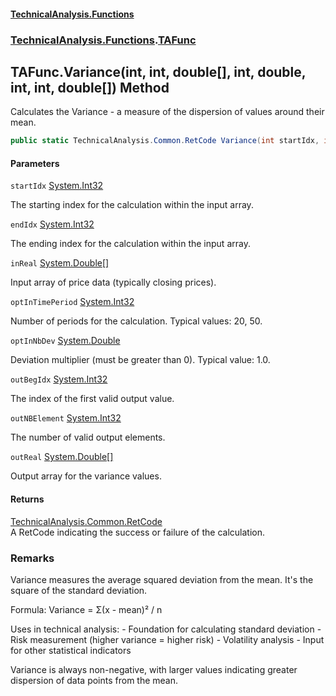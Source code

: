 #### [TechnicalAnalysis\.Functions](Atypical.TechnicalAnalysis.Functions.md 'Atypical\.TechnicalAnalysis\.Functions')
### [TechnicalAnalysis\.Functions](Atypical.TechnicalAnalysis.Functions.md#TechnicalAnalysis.Functions 'TechnicalAnalysis\.Functions').[TAFunc](TAFunc.md 'TechnicalAnalysis\.Functions\.TAFunc')

## TAFunc\.Variance\(int, int, double\[\], int, double, int, int, double\[\]\) Method

Calculates the Variance \- a measure of the dispersion of values around their mean\.

```csharp
public static TechnicalAnalysis.Common.RetCode Variance(int startIdx, int endIdx, in double[] inReal, in int optInTimePeriod, in double optInNbDev, ref int outBegIdx, ref int outNBElement, ref double[] outReal);
```
#### Parameters

<a name='TechnicalAnalysis.Functions.TAFunc.Variance(int,int,double[],int,double,int,int,double[]).startIdx'></a>

`startIdx` [System\.Int32](https://docs.microsoft.com/en-us/dotnet/api/System.Int32 'System\.Int32')

The starting index for the calculation within the input array\.

<a name='TechnicalAnalysis.Functions.TAFunc.Variance(int,int,double[],int,double,int,int,double[]).endIdx'></a>

`endIdx` [System\.Int32](https://docs.microsoft.com/en-us/dotnet/api/System.Int32 'System\.Int32')

The ending index for the calculation within the input array\.

<a name='TechnicalAnalysis.Functions.TAFunc.Variance(int,int,double[],int,double,int,int,double[]).inReal'></a>

`inReal` [System\.Double](https://docs.microsoft.com/en-us/dotnet/api/System.Double 'System\.Double')[\[\]](https://docs.microsoft.com/en-us/dotnet/api/System.Array 'System\.Array')

Input array of price data \(typically closing prices\)\.

<a name='TechnicalAnalysis.Functions.TAFunc.Variance(int,int,double[],int,double,int,int,double[]).optInTimePeriod'></a>

`optInTimePeriod` [System\.Int32](https://docs.microsoft.com/en-us/dotnet/api/System.Int32 'System\.Int32')

Number of periods for the calculation\. Typical values: 20, 50\.

<a name='TechnicalAnalysis.Functions.TAFunc.Variance(int,int,double[],int,double,int,int,double[]).optInNbDev'></a>

`optInNbDev` [System\.Double](https://docs.microsoft.com/en-us/dotnet/api/System.Double 'System\.Double')

Deviation multiplier \(must be greater than 0\)\. Typical value: 1\.0\.

<a name='TechnicalAnalysis.Functions.TAFunc.Variance(int,int,double[],int,double,int,int,double[]).outBegIdx'></a>

`outBegIdx` [System\.Int32](https://docs.microsoft.com/en-us/dotnet/api/System.Int32 'System\.Int32')

The index of the first valid output value\.

<a name='TechnicalAnalysis.Functions.TAFunc.Variance(int,int,double[],int,double,int,int,double[]).outNBElement'></a>

`outNBElement` [System\.Int32](https://docs.microsoft.com/en-us/dotnet/api/System.Int32 'System\.Int32')

The number of valid output elements\.

<a name='TechnicalAnalysis.Functions.TAFunc.Variance(int,int,double[],int,double,int,int,double[]).outReal'></a>

`outReal` [System\.Double](https://docs.microsoft.com/en-us/dotnet/api/System.Double 'System\.Double')[\[\]](https://docs.microsoft.com/en-us/dotnet/api/System.Array 'System\.Array')

Output array for the variance values\.

#### Returns
[TechnicalAnalysis\.Common\.RetCode](https://docs.microsoft.com/en-us/dotnet/api/TechnicalAnalysis.Common.RetCode 'TechnicalAnalysis\.Common\.RetCode')  
A RetCode indicating the success or failure of the calculation\.

### Remarks
Variance measures the average squared deviation from the mean\.
It's the square of the standard deviation\.

Formula: Variance = Σ\(x \- mean\)² / n

Uses in technical analysis:
\- Foundation for calculating standard deviation
\- Risk measurement \(higher variance = higher risk\)
\- Volatility analysis
\- Input for other statistical indicators

Variance is always non\-negative, with larger values indicating
greater dispersion of data points from the mean\.